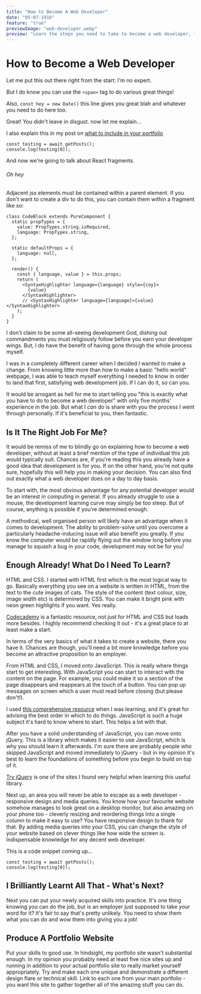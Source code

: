 ```yaml
---
title: "How to Become A Web Developer"
date: "05-07-1918"
feature: "true"
previewImage: "web-developer.webp"
preview: "Learn the steps you need to take to become a web developer, from someone who has been through the very same process."
---
```


# How to Become a Web Developer

Let me put this out there right from the start: I'm no expert.

_But_ I do know you can use the `<span>` tag to do various great things!

Also, `const hey = new Date()` this line gives you great blah and whatever you need to do here too.

Great! You didn't leave in disgust. now let me explain...

I also explain this in my post on [what to include in your portfolio](what-do-i-include-in-my-portfolio)

```
const testing = await getPosts();
console.log(testing[0]);
```

And now we're going to talk about React fragments.

###### Oh hey

Adjacent jsx elements must be contained within a parent element. If you don't want to create a div to do this, you can contain them within a fragment like so:

```
class CodeBlock extends PureComponent {
  static propTypes = {
    value: PropTypes.string.isRequired,
    language: PropTypes.string,
  };

  static defaultProps = {
    language: null,
  };

  render() {
    const { language, value } = this.props;
    return (
      <SyntaxHighlighter language={language} style={coy}>
        {value}
      </SyntaxHighlighter>
      // <SyntaxHighlighter language={language}>{value}</SyntaxHighlighter>
    );
  }
}
```

I don't claim to be some all-seeing development God, dishing out commandments you must religiously follow before you earn your developer wings. But, I do have the benefit of having gone through the whole process myself.

I was in a completely different career when I decided I wanted to make a change. From knowing little more than how to make a basic "hello world" webpage, I was able to teach myself everything I needed to know in order to land that first, satisfying web development job. If I can do it, so can you.

It would be arrogant as hell for me to start telling you "this is exactly what you have to do to become a web developer" with only five months' experience in the job. But what I <em>can</em> do is share with you the process I went through personally. If it's beneficial to you, then fantastic.

## Is It The Right Job For Me?

It would be remiss of me to blindly go on explaining how to become a web developer, without at least a brief mention of the type of individual this job would typically suit. Chances are, if you're reading this you already have a good idea that development is for you. If on the other hand, you're not quite sure, hopefully this will help you in making your decision. You can also find out exactly what a web developer does on a day to day basis.

To start with, the most obvious advantage for any potential developer would be an interest in computing in general. If you already struggle to use a mouse, the development learning curve may simply be too steep. But of course, anything is possible if you're determined enough.

A methodical, well organised person will likely have an advantage when it comes to development. The ability to problem-solve until you overcome a particularly headache-inducing issue will also benefit you greatly. If you know the computer would be rapidly flying out the window long before you manage to squash a bug in your code, development may not be for you!

## Enough Already! What Do I Need To Learn?

HTML and CSS. I started with HTML first which is the most logical way to go. Basically everything you see on a website is written in HTML, from the text to the cute images of cats. The style of the content (text colour, size, image width etc) is determined by CSS. You can make it bright pink with neon green highlights if you want. Yes really.

[Codecademy](https://www.codecademy.com/learn) is a fantastic resource, not just for HTML and CSS but loads more besides. I highly recommend checking it out - it's a great place to at least make a start.

In terms of the very basics of what it takes to create a website, there you have it. Chances are though, you'll need a bit more knowledge before you become an attractive proposition to an employer.

From HTML and CSS, I moved onto JavaScript. This is really where things start to get interesting. With JavaScript you can start to interact with the content on the page. For example, you could make it so a section of the page disappears and reappears at the touch of a button. You can pop up messages on screen which a user must read before closing (but please don't!).

I used [this comprehensive resource](http://javascriptissexy.com/how-to-learn-javascript-properly/) when I was learning, and it's great for advising the best order in which to do things. JavaScript is such a huge subject it's hard to know where to start. This helps a lot with that.

After you have a solid understanding of JavaScript, you can move onto jQuery. This is a library which makes it easier to use JavaScript, which is why you should learn it afterwards. I'm sure there are probably people who skipped JavaScript and moved immediately to jQuery - but in my opinion it's best to learn the foundations of something before you begin to build on top of it.

[Try jQuery](http://try.jquery.com/) is one of the sites I found very helpful when learning this useful library.

Next up, an area you will never be able to escape as a web developer - responsive design and media queries. You know how your favourite website somehow manages to look great on a desktop monitor, but also amazing on your phone too - cleverly resizing and reordering things into a single column to make it easy to use? You have responsive design to thank for that. By adding media queries into your CSS, you can change the style of your website based on clever things like how wide the screen is. Indispensable knowledge for any decent web developer.

This is a code snippet coming up...

```
const testing = await getPosts();
console.log(testing[0]);
```

## I Brilliantly Learnt All That - What's Next?

Next you can put your newly acquired skills into practice. It's one thing knowing you can do the job, but is an employer just supposed to take your word for it? It's fair to say that's pretty unlikely. You need to show them what you can do and wow them into giving you a job!

## Produce A Portfolio Website

Put your skills to good use. In hindsight, my portfolio site wasn't substantial enough. In my opinion you probably need at least five nice sites up and running in addition to your actual portfolio site to really market yourself appropriately. Try and make each one unique and demonstrate a different design flare or technical skill. Link to each one from your main portfolio - you want this site to gather together all of the amazing stuff you can do.
